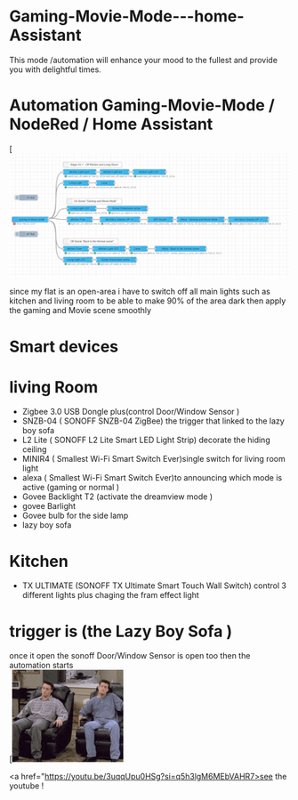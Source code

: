 # Gaming-Movie-Mode---home-Assistant
This mode /automation will enhance your mood to the fullest and provide you with delightful times.
 
# Automation Gaming-Movie-Mode / NodeRed / Home Assistant  
[![Screenshot of the frontend](https://raw.githubusercontent.com/hatemsms/Gaming-Movie-Mode---home-Assistant/refs/heads/main/G%26M.png)

since my flat is an open-area i have to switch off all main lights such as kitchen and living room to be able to make 90% of the area dark then apply the gaming and Movie scene smoothly 

# Smart devices
# living Room
<ul>

  <li>Zigbee 3.0 USB Dongle plus(control Door/Window Sensor )</li>
  <li>SNZB-04 ( SONOFF SNZB-04 ZigBee) the trigger that linked to the lazy boy sofa  </li>
  <li>L2 Lite ( SONOFF L2 Lite Smart LED Light Strip) decorate the hiding ceiling </li>
  <li>MINIR4 ( Smallest Wi-Fi Smart Switch Ever)single switch for living room light </li>
  <li>alexa ( Smallest Wi-Fi Smart Switch Ever)to announcing which mode is active (gaming or normal ) </li>
  <li>Govee Backlight T2 (activate the dreamview mode )</li>
  <li>govee Barlight </li>
  <li>Govee bulb for the side lamp </li>
  <li> lazy boy sofa</li>
  </ul>
  
 # Kitchen 
 <ul>
  <li>TX ULTIMATE (SONOFF TX Ultimate Smart Touch Wall Switch) control 3 different lights plus chaging the fram effect light </li>
  </ul>

 # trigger is (the Lazy Boy Sofa ) 
 
once it open the sonoff Door/Window Sensor is open too then the automation starts <br>
[![Screenshot of the frontend](https://raw.githubusercontent.com/hatemsms/Gaming-Movie-Mode---home-Assistant/refs/heads/main/200w.gif)

<a href="https://youtu.be/3uqqUpu0HSg?si=q5h3lgM6MEbVAHR7>see the youtube !</a>

